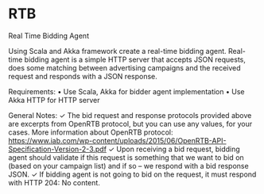 # RTB
Real Time Bidding Agent

Using Scala and Akka framework create a real-time bidding agent. Real-time bidding agent is a simple HTTP server that accepts JSON requests, does some matching between advertising campaigns and the received request and responds with a JSON response.

Requirements:
• Use Scala, Akka for bidder agent implementation
• Use Akka HTTP for HTTP server

General Notes:
✓ The bid request and response protocols provided above are excerpts from OpenRTB protocol, but you can use any values, for your cases. More information about OpenRTB protocol: https://www.iab.com/wp-content/uploads/2015/06/OpenRTB-API-Specification-Version-2-3.pdf
✓ Upon receiving a bid request, bidding agent should validate if this request is something that we want to bid on (based on your campaign list) and if so – we respond with a bid response JSON.
✓ If bidding agent is not going to bid on the request, it must respond with HTTP 204: No content.
